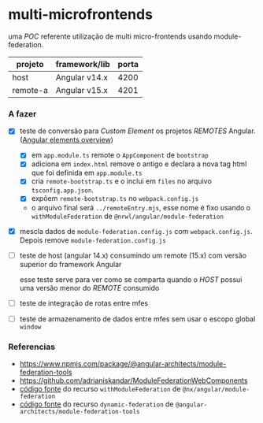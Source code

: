 # multi-microfrontends

uma _POC_ referente utilização de multi micro-frontends usando module-federation.

| projeto | framework/lib | porta |
| --- | --- | --- |
| host | Angular v14.x | 4200 |
| remote-a | Angular v15.x | 4201 |

### A fazer

- [x] teste de conversão para  _Custom Element_ os projetos _REMOTES_ Angular. ([Angular elements overview](https://angular.io/guide/elements))
  - [x] em `app.module.ts` remote o `AppComponent` de `bootstrap`
  - [x] adiciona em `index.html` remove o antigo e declara a nova tag html que foi definida em `app.module.ts`
  - [x] cria `remote-bootstrap.ts` e o inclui em `files` no arquivo `tsconfig.app.json`.
  - [x] expõem `remote-bootstrap.ts` no `webpack.config.js`
  - o arquivo final será `../remoteEntry.mjs`, esse nome é fixo usando o `withModuleFederation` de `@nrwl/angular/module-federation`
- [x] mescla dados de `module-federation.config.js` com `webpack.config.js`. Depois remove `module-federation.config.js`
- [ ] teste de host (angular 14.x) consumindo um remote (15.x) com versão superior do framework Angular

  esse teste serve para ver como se comparta quando o _HOST_ possui uma versão menor do _REMOTE_ consumido
- [ ] teste de integração de rotas entre mfes
- [ ] teste de armazenamento de dados entre mfes sem usar o escopo global `window`

### Referencias

- https://www.npmjs.com/package/@angular-architects/module-federation-tools
- https://github.com/adrianiskandar/ModuleFederationWebComponents
- [código fonte](https://github.com/nrwl/nx/blob/master/packages/angular/src/utils/mf/with-module-federation.ts#L6) do recurso `withModuleFederation` de `@nx/angular/module-federation`
- [código fonte](https://github.com/angular-architects/module-federation-plugin/blob/main/libs/mf-runtime/src/lib/loader/dynamic-federation.ts) do recurso `dynamic-federation` de `@angular-architects/module-federation-tools`
